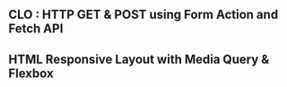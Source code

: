 ## CLO : HTTP GET & POST using Form Action and Fetch API
## HTML Responsive Layout with Media Query & Flexbox
